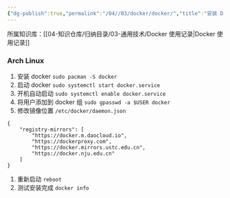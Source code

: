 ```yaml
---
{"dg-publish":true,"permalink":"/04//03/docker/docker/","title":"安装 Docker","tags":["Docker"]}
---
```



所属知识库：[[04-知识仓库/归纳目录/03-通用技术/Docker 使用记录\|Docker 使用记录]]

### Arch Linux

1. 安装 docker `sudo pacman -S docker`
2. 启动 docker `sudo systemctl start docker.service`
3. 开机自动启动 `sudo systemctl enable docker.service`
4. 将用户添加到 docker 组 `sudo gpasswd -a $USER docker`
5. 修改镜像位置 `/etc/docker/daemon.json`

```
{
    "registry-mirrors": [
        "https://docker.m.daocloud.io",
        "https://dockerproxy.com",
        "https://docker.mirrors.ustc.edu.cn",
        "https://docker.nju.edu.cn"
    ]
}
```

1. 重新启动 `reboot`
2. 测试安装完成 `docker info`

